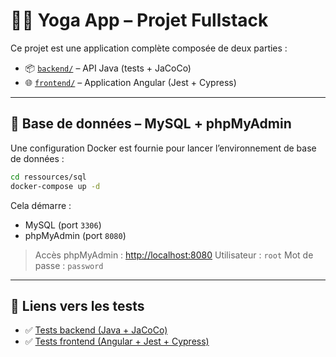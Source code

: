 # 🧘‍♂️ Yoga App – Projet Fullstack

Ce projet est une application complète composée de deux parties :

- 📦 [`backend/`](./back/README.md) – API Java (tests + JaCoCo)
- 🌐 [`frontend/`](./front/README.md) – Application Angular (Jest + Cypress)

---

## 🐬 Base de données – MySQL + phpMyAdmin

Une configuration Docker est fournie pour lancer l’environnement de base de données :

```bash
cd ressources/sql
docker-compose up -d
````

Cela démarre :

* MySQL (port `3306`)
* phpMyAdmin (port `8080`)

> Accès phpMyAdmin : [http://localhost:8080](http://localhost:8080)
> Utilisateur : `root`
> Mot de passe : `password`

---

## 🔗 Liens vers les tests

* ✅ [Tests backend (Java + JaCoCo)](./back/README.md)
* ✅ [Tests frontend (Angular + Jest + Cypress)](./front/README.md)



